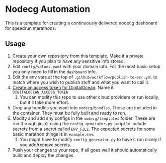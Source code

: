 # Nodecg Automation

This is a template for creating a continuously delivered nodecg dashboard for speedrun marathons.

## Usage

1. Create your own repository from this template. Make it a private repository if you plan to have any sensitive info stored.
2. Edit `config/values.yaml` with your domain info. For the most basic setup you only need to fill in the `dashboard` info.
3. Edit the env vars at the top of `.github/workflow/publish-to-ecr.yml` to match where you wish to publish stuff and what you want to call it.
4. [Create an access token for DigitalOcean](https://docs.digitalocean.com/reference/api/create-personal-access-token/). Name it `DIGITALOCEAN_ACCESS_TOKEN`
   1. You can modify this repo to use other cloud providers or run locally, but it'll take more effort.
5. Drop any bundles you want into `nodecg/bundles`. These are included in the container. They must be fully built and ready to run.
6. Modify and add any configs in the `nodecg/templates` folder. These are run through jinja2 using the `config_generator.py` script to include secrets from a secret called `ENV_FILE`. The expected secrets for some basic marathon things is in `example.env`.
   1. You might have to modify `config_generator.py` to have it run nicely if you add/remove secrets.
7. Push your changes to your repo, if all goes well it should automatically build and deploy the changes.
